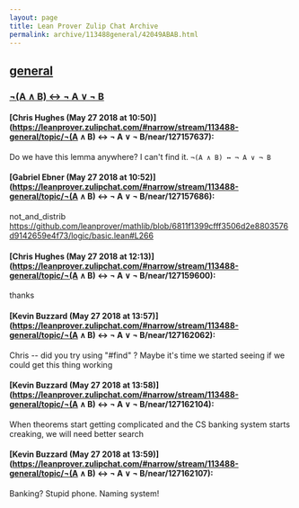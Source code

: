 ```yaml
---
layout: page
title: Lean Prover Zulip Chat Archive 
permalink: archive/113488general/42049ABAB.html
---
```


## [general](index.html)
### [¬(A ∧ B) ↔ ¬ A ∨ ¬ B](42049ABAB.html)

#### [Chris Hughes (May 27 2018 at 10:50)](https://leanprover.zulipchat.com/#narrow/stream/113488-general/topic/¬(A ∧ B) ↔ ¬ A ∨ ¬ B/near/127157637):
Do we have this lemma anywhere? I can't find it. `¬(A ∧ B) ↔ ¬ A ∨ ¬ B`

#### [Gabriel Ebner (May 27 2018 at 10:52)](https://leanprover.zulipchat.com/#narrow/stream/113488-general/topic/¬(A ∧ B) ↔ ¬ A ∨ ¬ B/near/127157686):
not_and_distrib https://github.com/leanprover/mathlib/blob/6811f1399cfff3506d2e8803576d9142659e4f73/logic/basic.lean#L266

#### [Chris Hughes (May 27 2018 at 12:13)](https://leanprover.zulipchat.com/#narrow/stream/113488-general/topic/¬(A ∧ B) ↔ ¬ A ∨ ¬ B/near/127159600):
thanks

#### [Kevin Buzzard (May 27 2018 at 13:57)](https://leanprover.zulipchat.com/#narrow/stream/113488-general/topic/¬(A ∧ B) ↔ ¬ A ∨ ¬ B/near/127162062):
Chris -- did you try using "#find" ? Maybe it's time we started seeing if we could get this thing working

#### [Kevin Buzzard (May 27 2018 at 13:58)](https://leanprover.zulipchat.com/#narrow/stream/113488-general/topic/¬(A ∧ B) ↔ ¬ A ∨ ¬ B/near/127162104):
When theorems start getting complicated and the CS banking system starts creaking, we will need better search

#### [Kevin Buzzard (May 27 2018 at 13:59)](https://leanprover.zulipchat.com/#narrow/stream/113488-general/topic/¬(A ∧ B) ↔ ¬ A ∨ ¬ B/near/127162107):
Banking? Stupid phone. Naming system!

